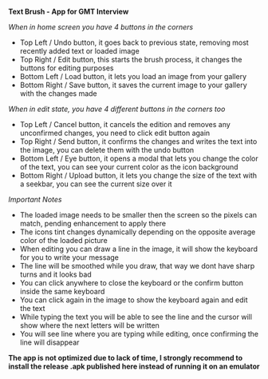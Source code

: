 **Text Brush - App for GMT Interview**

*When in home screen you have 4 buttons in the corners*
- Top Left / Undo button, it goes back to previous state, removing most recently added text or loaded image
- Top Right / Edit button, this starts the brush process, it changes the buttons for editing purposes
- Bottom Left / Load button, it lets you load an image from your gallery
- Bottom Right / Save button, it saves the current image to your gallery with the changes made

*When in edit state, you have 4 different buttons in the corners too*
- Top Left / Cancel button, it cancels the edition and removes any unconfirmed changes, you need to click edit button again
- Top Right / Send button, it confirms the changes and writes the text into the image, you can delete them with the undo button
- Bottom Left / Eye button, it opens a modal that lets you change the color of the text, you can see your current color as the icon background
- Bottom Right / Upload button, it lets you change the size of the text with a seekbar, you can see the current size over it

*Important Notes*
- The loaded image needs to be smaller then the screen so the pixels can match, pending enhancement to apply there
- The icons tint changes dynamically depending on the opposite average color of the loaded picture
- When editing you can draw a line in the image, it will show the keyboard for you to write your message
- The line will be smoothed while you draw, that way we dont have sharp turns and it looks bad
- You can click anywhere to close the keyboard or the confirm button inside the same keyboard
- You can click again in the image to show the keyboard again and edit the text
- While typing the text you will be able to see the line and the cursor will show where the next letters will be written
- You will see line where you are typing while editing, once confirming the line will disappear

**The app is not optimized due to lack of time, I strongly recommend to install the release .apk published here instead of running it on an emulator**
